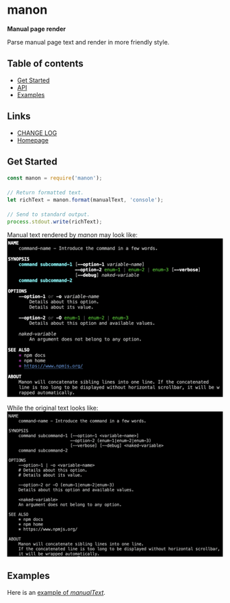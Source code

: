 #	manon
__Manual page render__

Parse manual page text and render in more friendly style.

##	Table of contents

*	[Get Started](#get-started)
*	[API](#api)
* 	[Examples](#examples)

##	Links

*	[CHANGE LOG](./CHANGELOG.md)
*	[Homepage](https://github.com/YounGoat/nodejs.manon)

##	Get Started

```javascript
const manon = require('manon');

// Return formatted text.
let richText = manon.format(manualText, 'console');

// Send to standard output.
process.stdout.write(richText);
```

Manual text rendered by *manon* may look like:
![formatted](docs/photos/formatted.png)
 
While the original text looks like:
![text](docs/photos/text.png)

##  Examples

Here is an [example of *manualText*](./example/help.txt).